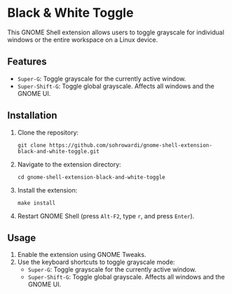 # Black & White Toggle

This GNOME Shell extension allows users to toggle grayscale for individual windows or the entire workspace on a Linux device.

## Features

- `Super-G`: Toggle grayscale for the currently active window.
- `Super-Shift-G`: Toggle global grayscale. Affects all windows and the GNOME UI.

## Installation

1. Clone the repository:
   ```
   git clone https://github.com/sohrowardi/gnome-shell-extension-black-and-white-toggle.git
   ```
2. Navigate to the extension directory:
   ```
   cd gnome-shell-extension-black-and-white-toggle
   ```
3. Install the extension:
   ```
   make install
   ```
4. Restart GNOME Shell (press `Alt-F2`, type `r`, and press `Enter`).

## Usage

1. Enable the extension using GNOME Tweaks.
2. Use the keyboard shortcuts to toggle grayscale mode:
   - `Super-G`: Toggle grayscale for the currently active window.
   - `Super-Shift-G`: Toggle global grayscale. Affects all windows and the GNOME UI.
